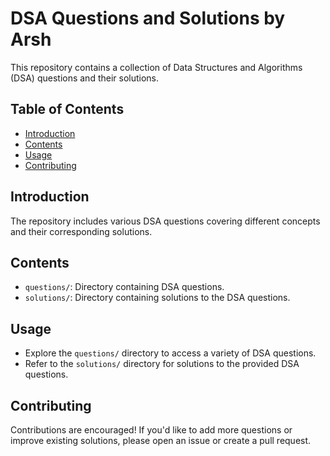 # DSA Questions and Solutions by Arsh

This repository contains a collection of Data Structures and Algorithms (DSA) questions and their solutions.

## Table of Contents

- [Introduction](#introduction)
- [Contents](#contents)
- [Usage](#usage)
- [Contributing](#contributing)

## Introduction

The repository includes various DSA questions covering different concepts and their corresponding solutions.

## Contents

- `questions/`: Directory containing DSA questions.
- `solutions/`: Directory containing solutions to the DSA questions.

## Usage

- Explore the `questions/` directory to access a variety of DSA questions.
- Refer to the `solutions/` directory for solutions to the provided DSA questions.

## Contributing

Contributions are encouraged! If you'd like to add more questions or improve existing solutions, please open an issue or create a pull request.

